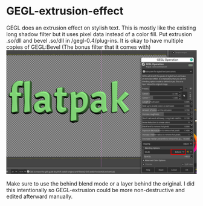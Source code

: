# GEGL-extrusion-effect
GEGL does an extrusion effect on stylish text. This is mostly like the existing long shadow filter but it uses pixel data instead of a color fill.
Put extrusion .so/dll and bevel .so/dll in /gegl-0.4/plug-ins. It is okay to have multiple copies of GEGL:Bevel (The bonus filter that it comes with)
![image preview](extrusion_best.png )
 
 Make sure to use the behind blend mode or a layer behind the original. I did this intentionally so GEGL-extrusion could be more non-destructive and edited afterward manually.
